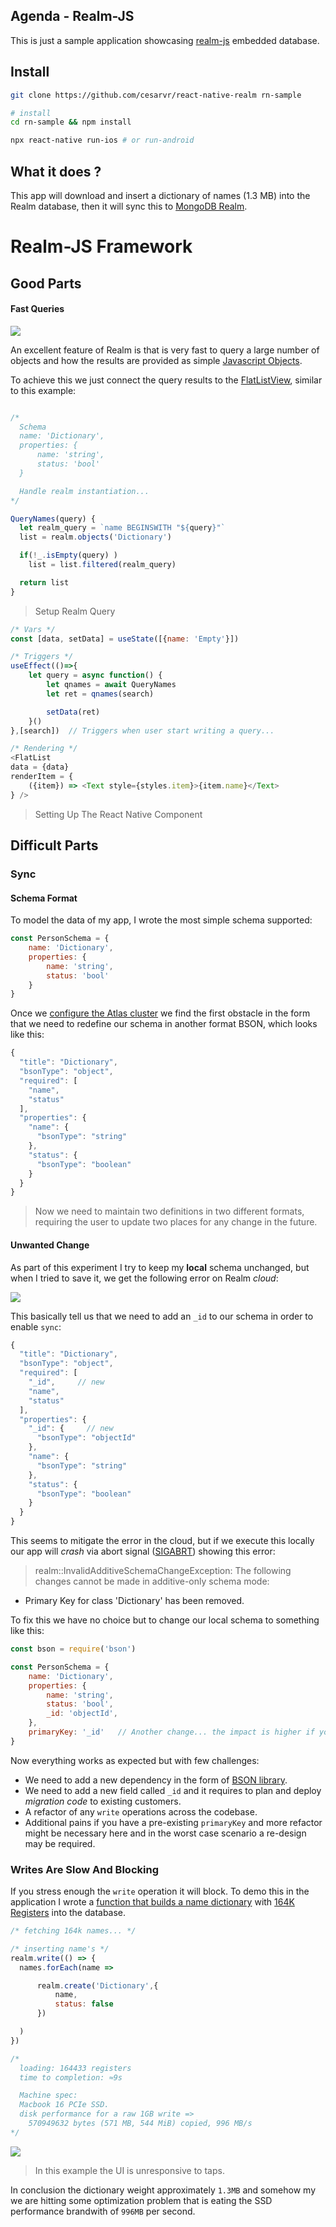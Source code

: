 ## Agenda - Realm-JS

This is just a sample application showcasing [realm-js](https://github.com/realm/realm-js) embedded database.

## Install

```sh
git clone https://github.com/cesarvr/react-native-realm rn-sample

# install
cd rn-sample && npm install

npx react-native run-ios # or run-android
```


## What it does ?

This app will download and insert a dictionary of names (1.3 MB) into the Realm database, then it will sync this to [MongoDB Realm](https://cloud.mongodb.com/).


# Realm-JS Framework

## Good Parts

#### Fast Queries

![](https://github.com/cesarvr/react-native-realm/blob/master/docs/search.gif?raw=true)

An excellent feature of Realm is that is very fast to query a large number of objects and how the results are provided as simple [Javascript Objects](https://developer.mozilla.org/en-US/docs/Learn/JavaScript/Objects/Basics).

To achieve this we just connect the query results to the [FlatListView](https://reactnative.dev/docs/flatlist), similar to this example:

```js

/*
  Schema
  name: 'Dictionary',
  properties: {
      name: 'string',
      status: 'bool'
  }

  Handle realm instantiation...
*/

QueryNames(query) {
  let realm_query = `name BEGINSWITH "${query}"`
  list = realm.objects('Dictionary')

  if(!_.isEmpty(query) )
    list = list.filtered(realm_query)

  return list
}
```
> Setup Realm Query


```js
/* Vars */
const [data, setData] = useState([{name: 'Empty'}])

/* Triggers */
useEffect(()=>{
    let query = async function() {
        let qnames = await QueryNames
        let ret = qnames(search)

        setData(ret)
    }()
},[search])  // Triggers when user start writing a query...

/* Rendering */
<FlatList
data = {data}
renderItem = {
    ({item}) => <Text style={styles.item}>{item.name}</Text>
} />

```
> Setting Up The React Native Component

## Difficult Parts

### Sync

#### Schema Format

To model the data of my app, I wrote the most simple schema supported:

```js
const PersonSchema = {
    name: 'Dictionary',
    properties: {
        name: 'string',
        status: 'bool'
    }
}
```

Once we [configure the Atlas cluster](https://docs.mongodb.com/realm/get-started/create-realm-app/) we find the first obstacle in the form that we need to redefine our schema in another format BSON, which looks like this:

```js
{
  "title": "Dictionary",
  "bsonType": "object",
  "required": [
    "name",
    "status"
  ],
  "properties": {
    "name": {
      "bsonType": "string"
    },
    "status": {
      "bsonType": "boolean"
    }
  }
}

```

> Now we need to maintain two definitions in two different formats, requiring the user to update two places for any change in the future.


#### Unwanted Change


As part of this experiment I try to keep my **local** schema unchanged, but when I tried to save it, we get the following error on Realm *cloud*:

![](https://github.com/cesarvr/react-native-realm/blob/master/docs/sync-error-1.png?raw=true)

This basically tell us that we need to add an ``_id`` to our schema in order to enable ``sync``:

```js
{
  "title": "Dictionary",
  "bsonType": "object",
  "required": [
    "_id",     // new
    "name",
    "status"
  ],
  "properties": {
    "_id": {     // new
      "bsonType": "objectId"
    },
    "name": {
      "bsonType": "string"
    },
    "status": {
      "bsonType": "boolean"
    }
  }
}
```


This seems to mitigate the error in the cloud, but if we execute this locally our app will *crash* via abort signal ([SIGABRT](https://en.wikipedia.org/wiki/Signal_(IPC)#SIGABRT)) showing this error:

>  realm::InvalidAdditiveSchemaChangeException: The following changes cannot be made in additive-only schema mode:
- Primary Key for class 'Dictionary' has been removed.

To fix this we have no choice but to change our local schema to something like this:

```js
const bson = require('bson')

const PersonSchema = {
    name: 'Dictionary',
    properties: {
        name: 'string',
        status: 'bool',
        _id: 'objectId',
    },
    primaryKey: '_id'   // Another change... the impact is higher if you already set a primaryKey.
}
```

Now everything works as expected but with few challenges:
- We need to add a new dependency in the form of [BSON library](https://www.npmjs.com/package/bson).
- We need to add a new field called `_id` and it requires to plan and deploy *migration code* to existing customers.
- A refactor of any ``write`` operations across the codebase.
- Additional pains if you have a pre-existing ``primaryKey`` and more refactor might be necessary here and in the worst case scenario a re-design may be required.



### Writes Are Slow And Blocking

If you stress enough the ``write`` operation it will block. To demo this in the application I wrote a [function that builds a name dictionary](https://github.com/cesarvr/react-native-realm/blob/master/lib/Populate.js#L102-L125) with [164K Registers](https://raw.githubusercontent.com/philipperemy/name-dataset/master/names_dataset/first_names.all.txt) into the database.

```js
/* fetching 164k names... */

/* inserting name's */
realm.write(() => {
  names.forEach(name =>

      realm.create('Dictionary',{
          name,
          status: false
      })

  )
})

/*
  loading: 164433 registers
  time to completion: ≈9s

  Machine spec:
  Macbook 16 PCIe SSD.
  disk performance for a raw 1GB write =>
    570949632 bytes (571 MB, 544 MiB) copied, 996 MB/s
*/
```

![](https://github.com/cesarvr/react-native-realm/blob/master/docs/blocking.gif?raw=true)
> In this example the UI is unresponsive to taps.

In conclusion the dictionary weight approximately ``1.3MB`` and somehow my we are hitting some optimization problem that is eating the SSD performance brandwith of `996MB` per second. 

